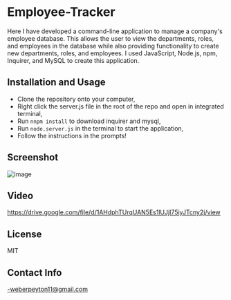 # Employee-Tracker
Here I have developed a command-line application to manage a company's employee database. This allows the user to view the departments, roles, and employees in the database while also providing functionality to create new departments, roles, and employees. I used JavaScript, Node.js, npm, Inquirer, and MySQL to create this application. 

## Installation and Usage

- Clone the repository onto your computer,
- Right click the server.js file in the root of the repo and open in integrated terminal,
- Run `nnpm install` to download inquirer and mysql,
- Run `node.server.js` in the terminal to start the application,
- Follow the instructions in the prompts!

## Screenshot

![image](https://github.com/peytonweber419/Employee-Tracker/assets/144742645/18171ea2-5a57-4218-9e2a-6f1eb54b472c)


## Video

https://drive.google.com/file/d/1AHdphTUrqUAN5Es1lUJjI75iyJTcny2j/view

## License

MIT

## Contact Info

-weberpeyton11@gmail.com
